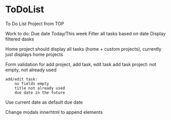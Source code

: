 # ToDoList
To Do List Project from TOP

Work to do:
Due date Today/This week
	Filter all tasks based on date
	Display filtered dasks

Home project should display all tasks (home + custom projects), currently just displays home projects

Form validation for add project, add task, edit task
	add task project:
		not empty, not already used
	
	add/edit task:
		no fields empty
		title not already used
		due date in the future

Use current date as default due date

Change modals innerhtml to append elements